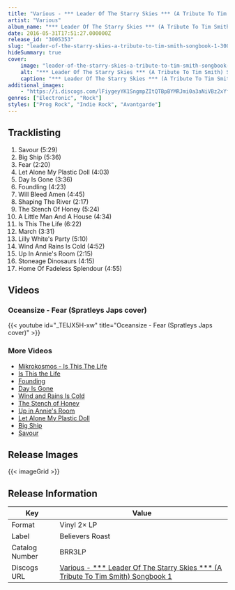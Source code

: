 ```yaml
---
title: "Various - *** Leader Of The Starry Skies *** (A Tribute To Tim Smith) Songbook 1"
artist: "Various"
album_name: "*** Leader Of The Starry Skies *** (A Tribute To Tim Smith) Songbook 1"
date: 2016-05-31T17:51:27.000000Z
release_id: "3005353"
slug: "leader-of-the-starry-skies-a-tribute-to-tim-smith-songbook-1-3005353"
hideSummary: true
cover:
    image: "leader-of-the-starry-skies-a-tribute-to-tim-smith-songbook-1-3005353.jpg"
    alt: "*** Leader Of The Starry Skies *** (A Tribute To Tim Smith) Songbook 1 by Various"
    caption: "*** Leader Of The Starry Skies *** (A Tribute To Tim Smith) Songbook 1 by Various"
additional_images:
    - "https://i.discogs.com/lFiygeyYK1SngmpZItQTBpBYMRJmi0a3aNiVBz2xYfk/rs:fit/g:sm/q:90/h:295/w:300/czM6Ly9kaXNjb2dz/LWRhdGFiYXNlLWlt/YWdlcy9SLTMwMDUz/NTMtMTMxMTM1Mzg0/MS5qcGVn.jpeg"
genres: ["Electronic", "Rock"]
styles: ["Prog Rock", "Indie Rock", "Avantgarde"]
---
```




## Tracklisting
1. Savour (5:29)
2. Big Ship (5:36)
3. Fear (2:20)
4. Let Alone My Plastic Doll (4:03)
5. Day Is Gone (3:36)
6. Foundling (4:23)
7. Will Bleed Amen (4:45)
8. Shaping The River (2:17)
9. The Stench Of Honey (5:24)
10. A Little Man And A House (4:34)
11. Is This The Life (6:22)
12. March (3:31)
13. Lilly White's Party (5:10)
14. Wind And Rains Is Cold (4:52)
15. Up In Annie's Room (2:15)
16. Stoneage Dinosaurs (4:15)
17. Home Of Fadeless Splendour (4:55)



## Videos
### Oceansize - Fear (Spratleys Japs cover)
{{< youtube id="_TEIJX5H-xw" title="Oceansize - Fear (Spratleys Japs cover)" >}}<br>
### More Videos

- [Mikrokosmos - Is This The Life](https://www.youtube.com/watch?v=HHD4pRo_tdc)
- [Is This the Life](https://www.youtube.com/watch?v=2PL-cS9aIPE)
- [Founding](https://www.youtube.com/watch?v=Gw2ojxbzmYo)
- [Day Is Gone](https://www.youtube.com/watch?v=nKKuOcPDJsQ)
- [Wind and Rains Is Cold](https://www.youtube.com/watch?v=44jrPkCTQqU)
- [The Stench of Honey](https://www.youtube.com/watch?v=3P1hLlVqyKc)
- [Up in Annie's Room](https://www.youtube.com/watch?v=Bwzjuz4B_sY)
- [Let Alone My Plastic Doll](https://www.youtube.com/watch?v=v_-vSEJ9IDU)
- [Big Ship](https://www.youtube.com/watch?v=fMxcqGFwntk)
- [Savour](https://www.youtube.com/watch?v=PNAxcZ2LJuE)

## Release Images
{{< imageGrid >}}

## Release Information
|  Key           | Value                                                |
| ---------------| ---------------------------------------------------- |
| Format         | Vinyl 2× LP |
| Label          | Believers Roast |
| Catalog Number | BRR3LP |
| Discogs URL    | [Various - *** Leader Of The Starry Skies *** (A Tribute To Tim Smith) Songbook 1](https://www.discogs.com/release/3005353-Various--Leader-Of-The-Starry-Skies--A-Tribute-To-Tim-Smith-Songbook-1) |